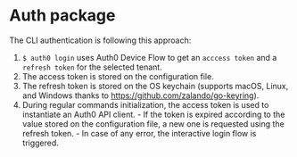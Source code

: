 # Auth package

The CLI authentication is following this approach:

1. `$ auth0 login` uses Auth0 Device Flow to get an `acccess token` and a `refresh token` for the selected tenant.
1. The access token is stored on the configuration file.
1. The refresh token is stored on the OS keychain (supports macOS, Linux, and Windows thanks to https://github.com/zalando/go-keyring).
1. During regular commands initialization, the access token is used to instantiate an Auth0 API client. 
		- If the token is expired according to the value stored on the configuration file, a new one is requested using the refresh token. 
		- In case of any error, the interactive login flow is triggered.
